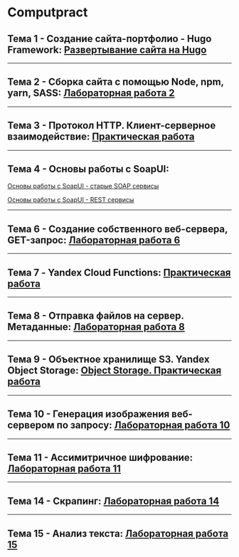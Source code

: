 # Computpract

## Тема 1 - Создание сайта-портфолио - Hugo Framework: [Развертывание сайта на Hugo](https://github.com/MelnikNO/web_portfolioversion4)

---

## Тема 2 - Сборка сайта с помощью Node, npm, yarn, SASS: [Лабораторная работа 2](https://github.com/MelnikNO/Computpract/blob/main/Мельник%20НО%2C%20ИВТ%2C%202к%2C%201.2гр%2C%20ЛР2.pdf)

---

## Тема 3 - Протокол HTTP. Клиент-серверное взаимодействие: [Практическая работа](https://github.com/MelnikNO/Computpract/blob/main/Мельник%20НО%2C%20ИВТ%2C%202к%201.2гр%2C%20ЛР3.pdf)

---

## Тема 4 - Основы работы с SoapUI:
[Основы работы с SoapUI - старые SOAP сервисы](https://disk.yandex.ru/d/wuhP9eDtCZfmSQ)

[Основы работы с SoapUI - REST сервисы](https://disk.yandex.ru/d/J0VFvaJsJ14Hhg)

---

## Тема 6 - Создание собственного веб-сервера, GET-запрос: [Лабораторная работа 6](https://github.com/MelnikNO/Comppractic2c)

---

## Тема 7 - Yandex Cloud Functions: [Практическая работа](https://t.me/Comppracticetranslate_bot)

---

## Тема 8 - Отправка файлов на сервер. Метаданные: [Лабораторная работа 8](https://github.com/MelnikNO/comppracticelr6)

---

## Тема 9 - Объектное хранилище S3. Yandex Object Storage: [Object Storage. Практическая работа](https://github.com/MelnikNO/Computpract/tree/main/ЛР9#readme)

---

## Тема 10 - Генерация изображения веб-сервером по запросу: [Лабораторная работа 10](https://github.com/MelnikNO/Computpract/tree/main/ЛР10)

---

## Тема 11 - Ассимитричное шифрование: [Лабораторная работа 11](https://github.com/MelnikNO/Computpract/tree/main/ЛР11#readme)

---

## Тема 14 - Скрапинг: [Лабораторная работа 14](https://github.com/MelnikNO/Computpract/tree/main/ЛР14#readme)

---

## Тема 15 - Анализ текста: [Лабораторная работа 15](https://github.com/MelnikNO/Computpract/tree/main/ЛР15#readme)
